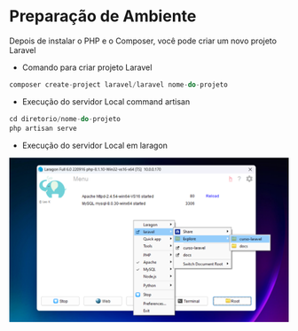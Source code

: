 # Preparação de Ambiente

Depois de instalar o PHP e o Composer, você pode criar um novo projeto Laravel

- Comando para criar projeto Laravel

```csharp
composer create-project laravel/laravel nome-do-projeto
```

- Execução do servidor Local command artisan

```csharp
cd diretorio/nome-do-projeto
php artisan serve
```

- Execução do servidor Local em laragon

![execute-laravel](img\executeLaragon.png)

